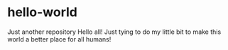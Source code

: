 # hello-world
Just another repository
Hello all!
Just tying to do my little bit to make this world a better place for all humans!
